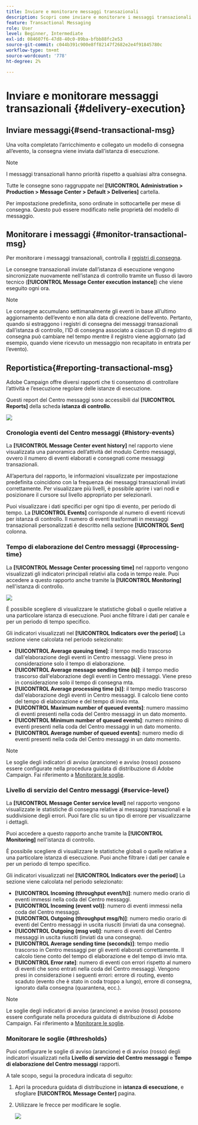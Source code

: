 ```yaml
---
title: Inviare e monitorare messaggi transazionali
description: Scopri come inviare e monitorare i messaggi transazionali
feature: Transactional Messaging
role: User
level: Beginner, Intermediate
exl-id: 084607f6-47d8-40c0-89ba-bfbb88fc2e53
source-git-commit: c044b391c900e8ff82147f2682e2e4f91845780c
workflow-type: tm+mt
source-wordcount: '778'
ht-degree: 2%

---
```


# Inviare e monitorare messaggi transazionali {#delivery-execution}

## Inviare messaggi{#send-transactional-msg}

Una volta completato l’arricchimento e collegato un modello di consegna all’evento, la consegna viene inviata dall’istanza di esecuzione.

>[!NOTE]
>
>I messaggi transazionali hanno priorità rispetto a qualsiasi altra consegna.

Tutte le consegne sono raggruppate nel **[!UICONTROL Administration > Production > Message Center > Default > Deliveries]** cartella.

Per impostazione predefinita, sono ordinate in sottocartelle per mese di consegna. Questo può essere modificato nelle proprietà del modello di messaggio.

## Monitorare i messaggi {#monitor-transactional-msg}

Per monitorare i messaggi transazionali, controlla il [registri di consegna](send.md).

Le consegne transazionali inviate dall’istanza di esecuzione vengono sincronizzate nuovamente nell’istanza di controllo tramite un flusso di lavoro tecnico (**[!UICONTROL Message Center execution instance]**) che viene eseguito ogni ora.

>[!NOTE]
>
>Le consegne accumulano settimanalmente gli eventi in base all’ultimo aggiornamento dell’evento e non alla data di creazione dell’evento. Pertanto, quando si estraggono i registri di consegna dei messaggi transazionali dall’istanza di controllo, l’ID di consegna associato a ciascun ID di registro di consegna può cambiare nel tempo mentre il registro viene aggiornato (ad esempio, quando viene ricevuto un messaggio non recapitato in entrata per l’evento).

<!--
To monitor the activity and running of the execution instance(s), see [Transactional messaging reports](transactional-messaging-reports.md).-->

## Reportistica{#reporting-transactional-msg}

Adobe Campaign offre diversi rapporti che ti consentono di controllare l’attività e l’esecuzione regolare delle istanze di esecuzione.

Questi report del Centro messaggi sono accessibili dal **[!UICONTROL Reports]** della scheda **istanza di controllo**.

![](assets/mc-reports.png)

### Cronologia eventi del Centro messaggi {#history-events}

La **[!UICONTROL Message Center event history]** nel rapporto viene visualizzata una panoramica dell’attività del modulo Centro messaggi, ovvero il numero di eventi elaborati e consegnati come messaggi transazionali.

All’apertura del rapporto, le informazioni visualizzate per impostazione predefinita coincidono con la frequenza dei messaggi transazionali inviati correttamente. Per visualizzare più livelli, è possibile aprire i vari nodi e posizionare il cursore sul livello appropriato per selezionarli.

Puoi visualizzare i dati specifici per ogni tipo di evento, per periodo di tempo. La **[!UICONTROL Events]** corrisponde al numero di eventi ricevuti per istanza di controllo. Il numero di eventi trasformati in messaggi transazionali personalizzati è descritto nella sezione **[!UICONTROL Sent]** colonna.


### Tempo di elaborazione del Centro messaggi {#processing-time}

La **[!UICONTROL Message Center processing time]** nel rapporto vengono visualizzati gli indicatori principali relativi alla coda in tempo reale. Puoi accedere a questo rapporto anche tramite la **[!UICONTROL Monitoring]** nell&#39;istanza di controllo.

![](assets/mc-processing-time-report.png)

È possibile scegliere di visualizzare le statistiche globali o quelle relative a una particolare istanza di esecuzione. Puoi anche filtrare i dati per canale e per un periodo di tempo specifico.

Gli indicatori visualizzati nel **[!UICONTROL Indicators over the period]** La sezione viene calcolata nel periodo selezionato:

* **[!UICONTROL Average queuing time]**: il tempo medio trascorso dall&#39;elaborazione degli eventi in Centro messaggi. Viene preso in considerazione solo il tempo di elaborazione.
* **[!UICONTROL Average message sending time (s)]**: il tempo medio trascorso dall&#39;elaborazione degli eventi in Centro messaggi. Viene preso in considerazione solo il tempo di consegna mta.
* **[!UICONTROL Average processing time (s)]**: il tempo medio trascorso dall&#39;elaborazione degli eventi in Centro messaggi. Il calcolo tiene conto del tempo di elaborazione e del tempo di invio mta.
* **[!UICONTROL Maximum number of queued events]**: numero massimo di eventi presenti nella coda del Centro messaggi in un dato momento.
* **[!UICONTROL Minimum number of queued events]**: numero minimo di eventi presenti nella coda del Centro messaggi in un dato momento.
* **[!UICONTROL Average number of queued events]**: numero medio di eventi presenti nella coda del Centro messaggi in un dato momento.

>[!NOTE]
>
>Le soglie degli indicatori di avviso (arancione) e avviso (rosso) possono essere configurate nella procedura guidata di distribuzione di Adobe Campaign. Fai riferimento a [Monitorare le soglie](#thresholds).



### Livello di servizio del Centro messaggi {#service-level}

La **[!UICONTROL Message Center service level]** nel rapporto vengono visualizzate le statistiche di consegna relative ai messaggi transazionali e la suddivisione degli errori. Puoi fare clic su un tipo di errore per visualizzarne i dettagli.

Puoi accedere a questo rapporto anche tramite la **[!UICONTROL Monitoring]** nell&#39;istanza di controllo.

È possibile scegliere di visualizzare le statistiche globali o quelle relative a una particolare istanza di esecuzione. Puoi anche filtrare i dati per canale e per un periodo di tempo specifico.

Gli indicatori visualizzati nel **[!UICONTROL Indicators over the period]** La sezione viene calcolata nel periodo selezionato:

* **[!UICONTROL Incoming (throughput event/h)]**: numero medio orario di eventi immessi nella coda del Centro messaggi.
* **[!UICONTROL Incoming (event vol)]**: numero di eventi immessi nella coda del Centro messaggi.
* **[!UICONTROL Outgoing (throughput msg/h)]**: numero medio orario di eventi del Centro messaggi in uscita riusciti (inviati da una consegna).
* **[!UICONTROL Outgoing (msg vol)]**: numero di eventi del Centro messaggi in uscita riusciti (inviati da una consegna).
* **[!UICONTROL Average sending time (seconds)]**: tempo medio trascorso in Centro messaggi per gli eventi elaborati correttamente. Il calcolo tiene conto del tempo di elaborazione e del tempo di invio mta.
* **[!UICONTROL Error rate]**: numero di eventi con errori rispetto al numero di eventi che sono entrati nella coda del Centro messaggi. Vengono presi in considerazione i seguenti errori: errore di routing, evento scaduto (evento che è stato in coda troppo a lungo), errore di consegna, ignorato dalla consegna (quarantena, ecc.).

>[!NOTE]
>
>Le soglie degli indicatori di avviso (arancione) e avviso (rosso) possono essere configurate nella procedura guidata di distribuzione di Adobe Campaign. Fai riferimento a [Monitorare le soglie](#thresholds).

### Monitorare le soglie {#thresholds}

Puoi configurare le soglie di avviso (arancione) e di avviso (rosso) degli indicatori visualizzati nella **Livello di servizio del Centro messaggi** e **Tempo di elaborazione del Centro messaggi** rapporti.

A tale scopo, segui la procedura indicata di seguito:

1. Apri la procedura guidata di distribuzione in **istanza di esecuzione**, e sfogliare **[!UICONTROL Message Center]** pagina.
1. Utilizzare le frecce per modificare le soglie.

   ![](assets/mc-thresholds.png)
